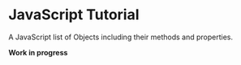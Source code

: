 # JavaScript Tutorial

A JavaScript list of Objects including their methods and properties.

**Work in progress**
